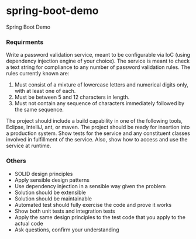 # spring-boot-demo
Spring Boot Demo

### Requirments

Write a password validation service, meant to be configurable via IoC (using dependency
injection engine of your choice). The service is meant to check a text string for compliance
to any number of password validation rules. The rules currently known are:

1. Must consist of a mixture of lowercase letters and numerical digits only, with at least one
of each.
2. Must be between 5 and 12 characters in length.
3. Must not contain any sequence of characters immediately followed by the same sequence.


The project should include a build capability in one of the following
tools, Eclipse, IntelliJ, ant, or maven. The project should be ready for insertion into a
production system. Show tests for the service and any constituent classes involved in
fulfillment of the service. Also, show how to access and use the service at runtime.

### Others

* SOLID design principles
* Apply sensible design patterns
* Use dependency injection in a sensible way given the problem
* Solution should be extensible
* Solution should be maintainable
* Automated test should fully exercise the code and prove it works
* Show both unit tests and integration tests
* Apply the same design principles to the test code that you apply to the actual code
* Ask questions, confirm your understanding
